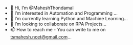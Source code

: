 - 👋 Hi, I’m @MaheshThondamal
- 👀 I’m interested in Automation and Programming ...
- 🌱 I’m currently learning Python and Machine Learning...
- 💞️ I’m looking to collaborate on RPA Projects...
- 📫 How to reach me - You can write to me on tsmahesh.ncet@gmail.com...

<!---
MaheshThondamal/MaheshThondamal is a ✨ special ✨ repository because its `README.md` (this file) appears on your GitHub profile.
You can click the Preview link to take a look at your changes.
--->
